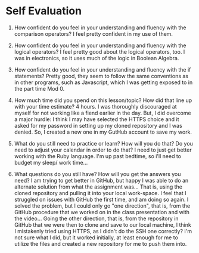 # Self Evaluation

1. How confident do you feel in your understanding and fluency with the comparison operators?
  I feel pretty confident in my use of them.

1. How confident do you feel in your understanding and fluency with the logical operators?
  I feel pretty good about the logical operators, too. I was in electronics, so it uses
  much of the logic in Boolean Algebra.

1. How confident do you feel in your understanding and fluency with the if statements?
   Pretty good, they seem to follow the same conventions as in other programs,
   such as Javascript, which I was getting exposed to in the part time Mod 0.

1. How much time did you spend on this lesson/topic? How did that line up with your time estimate?
   4 hours. I was thoroughly discouraged at myself for not working like a fiend earlier in the day.
   But, I did overcome a major hurdle: I think I may have selected the HTTPS choice and it asked
   for my password in setting up my cloned repository and I was denied. So, I created a new one
   in my GutHub account to save my work.

1. What do you still need to practice or learn? How will you do that? Do you need to adjust your calendar in order to do that?
   I need to just get better working with the Ruby language. I'm up past bedtime, so i'll need to budget my
   sleep/ work time...

1. What questions do you still have? How will you get the answers you need?
   I am trying to get better in GitHub, but happy I was able to do an alternate solution from what
   the assignment was... That is, using the cloned repository and pulling it into your local work-space.
   I feel that I struggled on issues with GitHub the first time, and am doing so again. I solved the problem, but I could only go "one direction", that is, from the GitHub procedure that we worked on in the class presentation and with the video... Going the other direction, that is, from the repository in GitHub that we were then to clone and save to our local machine, I think I mistakenly tried using HTTPS, as I didn't do
   the SSH one correctly? I'm not sure what I did, but it worked initially, at least enough for me to utilize the files and created a new repository for me to push them into.

